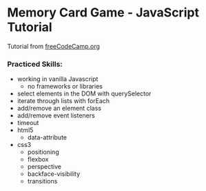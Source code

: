 # Memory Card Game - JavaScript Tutorial
Tutorial from [freeCodeCamp.org](https://www.youtube.com/watch?v=ZniVgo8U7ek&list=PLWKjhJtqVAbleDe3_ZA8h3AO2rXar-q2V)

### Practiced Skills:
- working in vanilla Javascript
   - no frameworks or libraries
- select elements in the DOM with querySelector
- iterate through lists with forEach
- add/remove an element class
- add/remove event listeners
- timeout
- html5
   - data-attribute
- css3
   - positioning
   - flexbox
   - perspective
   - backface-visibility
   - transitions
